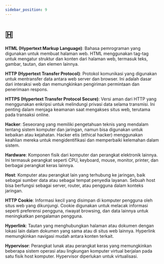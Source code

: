 ```yaml
---
sidebar_position: 9
---
```


# 🇭

**HTML (Hypertext Markup Language)**: Bahasa pemrograman yang digunakan untuk membuat halaman web. HTML menggunakan tag-tag untuk mengatur struktur dan konten dari halaman web, termasuk teks, gambar, tautan, dan elemen lainnya.

**HTTP (Hypertext Transfer Protocol)**: Protokol komunikasi yang digunakan untuk mentransfer data antara web server dan browser. Ini adalah dasar dari interaksi web dan memungkinkan pengiriman permintaan dan penerimaan respons.

**HTTPS (Hypertext Transfer Protocol Secure)**: Versi aman dari HTTP yang menggunakan enkripsi untuk melindungi privasi data selama transmisi. Ini penting dalam menjaga keamanan saat mengakses situs web, terutama pada transaksi online.

**Hacker**: Seseorang yang memiliki pengetahuan teknis yang mendalam tentang sistem komputer dan jaringan, namun bisa digunakan untuk kebaikan atau kejahatan. Hacker etis (ethical hacker) menggunakan keahlian mereka untuk mengidentifikasi dan memperbaiki kelemahan dalam sistem.

**Hardware**: Komponen fisik dari komputer dan perangkat elektronik lainnya. Ini termasuk perangkat seperti CPU, keyboard, mouse, monitor, printer, dan berbagai perangkat keras lainnya.

**Host**: Komputer atau perangkat lain yang terhubung ke jaringan, baik sebagai sumber data atau sebagai tempat penyedia layanan. Sebuah host bisa berfungsi sebagai server, router, atau pengguna dalam konteks jaringan.

**HTTP Cookie**: Informasi kecil yang disimpan di komputer pengguna oleh situs web yang dikunjungi. Cookie digunakan untuk melacak informasi seperti preferensi pengguna, riwayat browsing, dan data lainnya untuk meningkatkan pengalaman pengguna.

**Hyperlink**: Tautan yang menghubungkan halaman atau dokumen dengan lokasi lain dalam dokumen yang sama atau di situs web lainnya. Hyperlink memungkinkan navigasi mudah antara konten terkait.

**Hypervisor**: Perangkat lunak atau perangkat keras yang memungkinkan beberapa sistem operasi atau lingkungan komputer virtual berjalan pada satu fisik host komputer. Hypervisor diperlukan untuk virtualisasi.